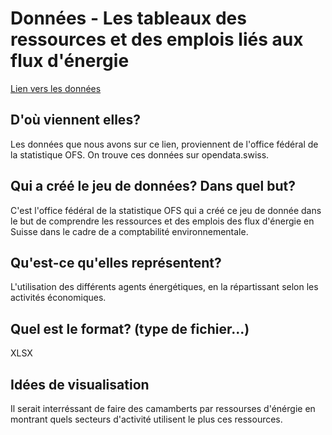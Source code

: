 # Données - Les tableaux des ressources et des emplois liés aux flux d'énergie
[Lien vers les données](https://www.bfs.admin.ch/asset/fr/je-f-02.04.12.03)
## D'où viennent elles?
Les données que nous avons sur ce lien, proviennent de l'office fédéral de la statistique OFS. On trouve ces données sur opendata.swiss.
## Qui a créé le jeu de données? Dans quel but?
C'est l'office fédéral de la statistique OFS qui a créé ce jeu de donnée dans le but de comprendre les ressources et des emplois des flux d'énergie en Suisse dans le cadre de a comptabilité environnementale.
## Qu'est-ce qu'elles représentent?
L'utilisation des différents agents énergétiques, en la répartissant selon les activités économiques.
## Quel est le format? (type de fichier...)
XLSX
## Idées de visualisation
Il serait interréssant de faire des camamberts par ressourses d'énérgie en montrant quels secteurs d'activité utilisent le plus ces ressources.
